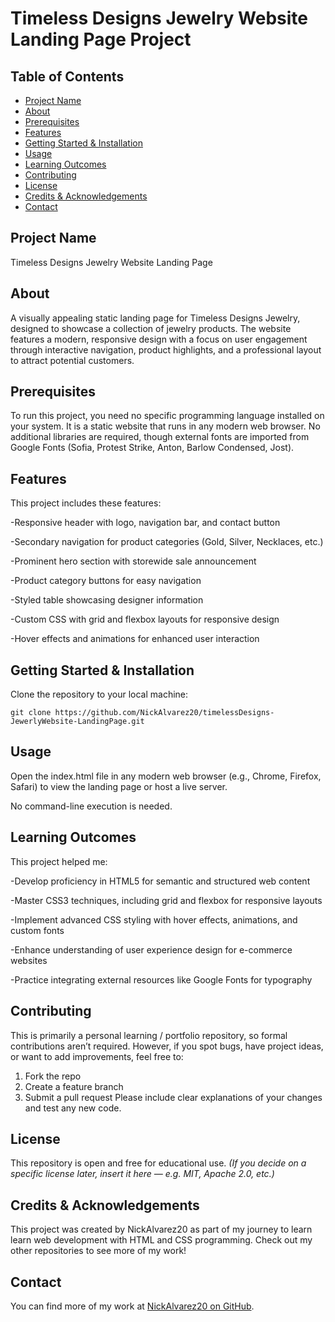 # Timeless Designs Jewelry Website Landing Page Project
## Table of Contents
- [Project Name](#project-name)
- [About](#about)
- [Prerequisites](#prerequisites)
- [Features](#features)
- [Getting Started & Installation](#getting-started--installation)
- [Usage](#usage)
- [Learning Outcomes](#learning-outcomes)
- [Contributing](#contributing)
- [License](#license)
- [Credits & Acknowledgements](#credits--acknowledgements)
- [Contact](#contact)
## Project Name
Timeless Designs Jewelry Website Landing Page
## About
A visually appealing static landing page for Timeless Designs Jewelry, designed to showcase a collection of jewelry products. The website features a modern, responsive design with a focus on user engagement through interactive navigation, product highlights, and a professional layout to attract potential customers.
## Prerequisites
To run this project, you need no specific programming language installed on your system. It is a static website that runs in any modern web browser. No additional libraries are required, though external fonts are imported from Google Fonts (Sofia, Protest Strike, Anton, Barlow Condensed, Jost).
## Features
This project includes these features:

-Responsive header with logo, navigation bar, and contact button

-Secondary navigation for product categories (Gold, Silver, Necklaces, etc.)

-Prominent hero section with storewide sale announcement

-Product category buttons for easy navigation

-Styled table showcasing designer information

-Custom CSS with grid and flexbox layouts for responsive design

-Hover effects and animations for enhanced user interaction

## Getting Started & Installation
Clone the repository to your local machine: 

`git clone https://github.com/NickAlvarez20/timelessDesigns-JewerlyWebsite-LandingPage.git`

## Usage
Open the index.html file in any modern web browser (e.g., Chrome, Firefox, Safari) to view the landing page or host a live server. 

No command-line execution is needed.


## Learning Outcomes
This project helped me:

-Develop proficiency in HTML5 for semantic and structured web content

-Master CSS3 techniques, including grid and flexbox for responsive layouts

-Implement advanced CSS styling with hover effects, animations, and custom fonts

-Enhance understanding of user experience design for e-commerce websites

-Practice integrating external resources like Google Fonts for typography

## Contributing
This is primarily a personal learning / portfolio repository, so formal contributions aren’t required. However, if you spot bugs, have project ideas, or want to add improvements, feel free to:
1. Fork the repo
2. Create a feature branch
3. Submit a pull request Please include clear explanations of your changes and test any new code.
## License
This repository is open and free for educational use.
*(If you decide on a specific license later, insert it here — e.g. MIT, Apache 2.0, etc.)*
## Credits & Acknowledgements
This project was created by NickAlvarez20 as part of my journey to learn learn web development with HTML and CSS programming. Check out my other repositories to see more of my work!
## Contact
You can find more of my work at [NickAlvarez20 on GitHub](https://github.com/NickAlvarez20).
